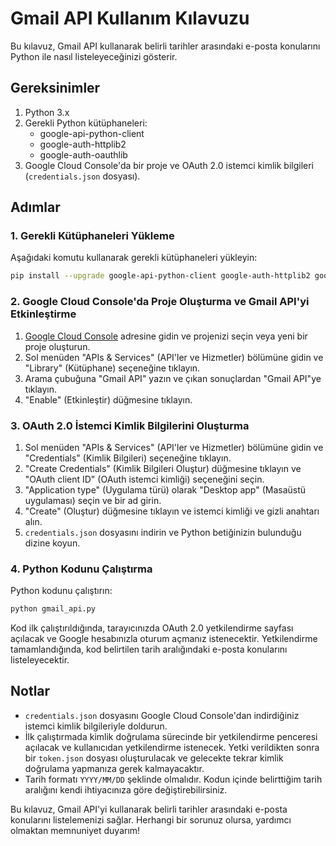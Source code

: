 # Gmail API Kullanım Kılavuzu

Bu kılavuz, Gmail API kullanarak belirli tarihler arasındaki e-posta konularını Python ile nasıl listeleyeceğinizi gösterir.

## Gereksinimler

1. Python 3.x
2. Gerekli Python kütüphaneleri:
   - google-api-python-client
   - google-auth-httplib2
   - google-auth-oauthlib
3. Google Cloud Console'da bir proje ve OAuth 2.0 istemci kimlik bilgileri (`credentials.json` dosyası).

## Adımlar

### 1. Gerekli Kütüphaneleri Yükleme

Aşağıdaki komutu kullanarak gerekli kütüphaneleri yükleyin:

```sh
pip install --upgrade google-api-python-client google-auth-httplib2 google-auth-oauthlib pandas openpyxl
```

### 2. Google Cloud Console'da Proje Oluşturma ve Gmail API'yi Etkinleştirme

1. [Google Cloud Console](https://console.cloud.google.com/) adresine gidin ve projenizi seçin veya yeni bir proje oluşturun.
2. Sol menüden "APIs & Services" (API'ler ve Hizmetler) bölümüne gidin ve "Library" (Kütüphane) seçeneğine tıklayın.
3. Arama çubuğuna "Gmail API" yazın ve çıkan sonuçlardan "Gmail API"ye tıklayın.
4. "Enable" (Etkinleştir) düğmesine tıklayın.

### 3. OAuth 2.0 İstemci Kimlik Bilgilerini Oluşturma

1. Sol menüden "APIs & Services" (API'ler ve Hizmetler) bölümüne gidin ve "Credentials" (Kimlik Bilgileri) seçeneğine tıklayın.
2. "Create Credentials" (Kimlik Bilgileri Oluştur) düğmesine tıklayın ve "OAuth client ID" (OAuth istemci kimliği) seçeneğini seçin.
3. "Application type" (Uygulama türü) olarak "Desktop app" (Masaüstü uygulaması) seçin ve bir ad girin.
4. "Create" (Oluştur) düğmesine tıklayın ve istemci kimliği ve gizli anahtarı alın.
5. `credentials.json` dosyasını indirin ve Python betiğinizin bulunduğu dizine koyun.

### 4. Python Kodunu Çalıştırma

Python kodunu çalıştırın:

```sh
python gmail_api.py
```

Kod ilk çalıştırıldığında, tarayıcınızda OAuth 2.0 yetkilendirme sayfası açılacak ve Google hesabınızla oturum açmanız istenecektir. Yetkilendirme tamamlandığında, kod belirtilen tarih aralığındaki e-posta konularını listeleyecektir.

## Notlar

- `credentials.json` dosyasını Google Cloud Console'dan indirdiğiniz istemci kimlik bilgileriyle doldurun.
- İlk çalıştırmada kimlik doğrulama sürecinde bir yetkilendirme penceresi açılacak ve kullanıcıdan yetkilendirme istenecek. Yetki verildikten sonra bir `token.json` dosyası oluşturulacak ve gelecekte tekrar kimlik doğrulama yapmanıza gerek kalmayacaktır.
- Tarih formatı `YYYY/MM/DD` şeklinde olmalıdır. Kodun içinde belirttiğim tarih aralığını kendi ihtiyacınıza göre değiştirebilirsiniz.

Bu kılavuz, Gmail API'yi kullanarak belirli tarihler arasındaki e-posta konularını listelemenizi sağlar. Herhangi bir sorunuz olursa, yardımcı olmaktan memnuniyet duyarım!
